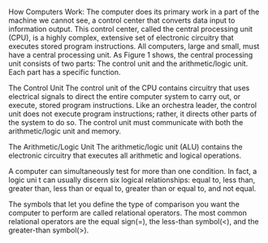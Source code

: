 How Computers Work:
The computer does its primary work in a part of the machine we cannot see, a control
center that converts data input to information output. This control center, called the central 
processing unit (CPU), is a highly complex, extensive set of electronic circuitry that
executes stored program instructions. All computers, large and small, must have a central
processing unit. As Figure 1 shows, the central processing unit 
consists of two parts: The control unit and the arithmetic/logic unit. Each part has a specific function.


The Control Unit
The control unit of the CPU contains circuitry that uses
electrical signals to direct the entire computer system to carry out, or execute, stored program
instructions. Like an orchestra leader, the control unit does not execute
program instructions; rather, it directs other parts of
the system to do so. The control unit must communicate with both the 
arithmetic/logic unit and memory.

The Arithmetic/Logic Unit
The arithmetic/logic unit (ALU) contains the electronic circuitry that executes
all arithmetic and logical operations.

A computer can simultaneously test for more than one condition. In fact, a logic uni
t can usually discern six logical relationships: equal to, less than,
greater than, less than or equal to, greater than or equal to, and not equal.

The symbols that let you define the type of comparison
you want the computer to perform are called relational operators. The most common 
relational operators are the equal sign(=), the less-than symbol(<), 
and the greater-than symbol(>).



